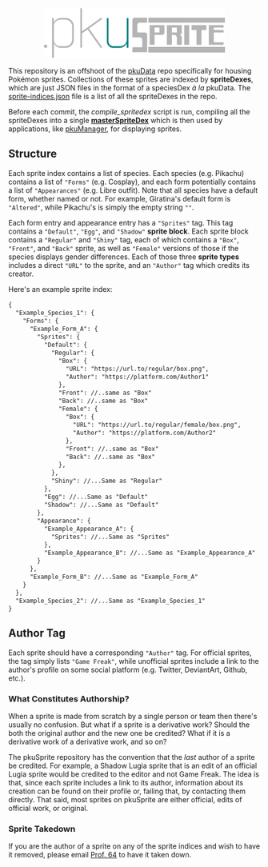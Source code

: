 <p align="center">
  <img src="logo.svg" height="100px"/>
</p>

This repository is an offshoot of the [pkuData](https://github.com/project-pku/pkuData) repo specifically for housing Pokémon sprites. Collections of these sprites are indexed by **spriteDexes**, which are just JSON files in the format of a speciesDex *à la* pkuData. The [sprite-indices.json](sprite-indices.json) file is a list of all the spriteDexes in the repo.

Before each commit, the *compile_spritedex* script is run, compiling all the spriteDexes into a single [**masterSpriteDex**](masterSpriteDex.json) which is then used by applications, like [pkuManager](https://github.com/project-pku/pkuManager), for displaying sprites.

## Structure
Each sprite index contains a list of species. Each species (e.g. Pikachu) contains a list of `"Forms"` (e.g. Cosplay), and each form potentially contains a list of `"Appearances"` (e.g. Libre outfit). Note that all species have a default form, whether named or not. For example, Giratina's default form is `"Altered"`, while Pikachu's is simply the empty string `""`.

Each form entry and appearance entry has a `"Sprites"` tag. This tag contains a `"Default"`, `"Egg"`, and `"Shadow"` **sprite block**. Each sprite block contains a `"Regular"` and `"Shiny"` tag, each of which contains a `"Box"`, `"Front"`, and `"Back"` sprite, as well as `"Female"` versions of those if the species displays gender differences. Each of those three **sprite types** includes a direct `"URL"` to the sprite, and an `"Author"` tag which credits its creator.

Here's an example sprite index:

```jsonc
{
  "Example_Species_1": {
    "Forms": {
      "Example_Form_A": {
        "Sprites": {
          "Default": {
            "Regular": {
              "Box": {
                "URL": "https://url.to/regular/box.png",
                "Author": "https://platform.com/Author1"
              },
              "Front": //..same as "Box"
              "Back": //..same as "Box"
              "Female": {
                "Box": {
                  "URL": "https://url.to/regular/female/box.png",
                  "Author": "https://platform.com/Author2"
                },
                "Front": //..same as "Box"
                "Back": //..same as "Box"
              },
            },
            "Shiny": //...Same as "Regular"
          },
          "Egg": //...Same as "Default"
          "Shadow": //...Same as "Default"
        },
        "Appearance": {
          "Example_Appearance_A": {
            "Sprites": //...Same as "Sprites"
          },
          "Example_Appearance_B": //...Same as "Example_Appearance_A"
        }
      },
      "Example_Form_B": //...Same as "Example_Form_A"
    }
  },
  "Example_Species_2": //...Same as "Example_Species_1"
}
```

## Author Tag
Each sprite should have a corresponding `"Author"` tag. For official sprites, the tag simply lists `"Game Freak"`, while unofficial sprites include a link to the author's profile on some social platform (e.g. Twitter, DeviantArt, Github, etc.).

### What Constitutes Authorship?
When a sprite is made from scratch by a single person or team then there's usually no confusion. But what if a sprite is a derivative work? Should the both the original author and the new one be credited? What if it is a derivative work of a derivative work, and so on?

The pkuSprite repository has the convention that the *last* author of a sprite be credited. For example, a Shadow Lugia sprite that is an edit of an official Lugia sprite would be credited to the editor and not Game Freak. The idea is that, since each sprite includes a link to its author, information about its creation can be found on their profile or, failing that, by contacting them directly. That said, most sprites on pkuSprite are either official, edits of official work, or original.

### Sprite Takedown
If you are the author of a sprite on any of the sprite indices and wish to have it removed, please email [Prof. 64](mailto:prof64.pku@gmail.com?subject=[pkuSprite]%20Takedown%20Request) to have it taken down.